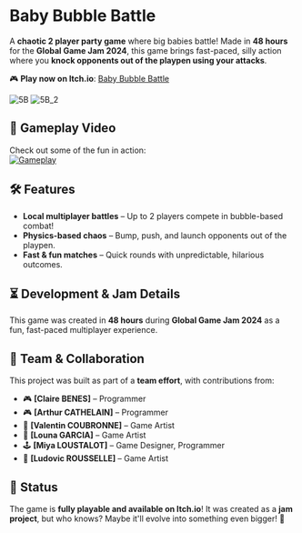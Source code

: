 # Baby Bubble Battle  

A **chaotic 2 player party game** where big babies battle! Made in **48 hours** for the **Global Game Jam 2024**, this game brings fast-paced, silly action where you **knock opponents out of the playpen using your attacks**.  

🎮 **Play now on Itch.io**: [Baby Bubble Battle](https://miya-loustalot.itch.io/baby-bubble-battle)  

![5B](https://github.com/user-attachments/assets/33770500-2fb6-43a0-bae8-08fae01a405a)
![5B_2](https://github.com/user-attachments/assets/a011c557-f20e-41aa-ab36-f74170b85aa2)

## 🎥 Gameplay Video  

Check out some of the fun in action:  
[![Gameplay](https://img.youtube.com/vi/T6x-f3ozjLE/0.jpg)](https://youtu.be/T6x-f3ozjLE)  

## 🛠️ Features  

- **Local multiplayer battles** – Up to 2 players compete in bubble-based combat!  
- **Physics-based chaos** – Bump, push, and launch opponents out of the playpen.  
- **Fast & fun matches** – Quick rounds with unpredictable, hilarious outcomes.  

## ⏳ Development & Jam Details  

This game was created in **48 hours** during **Global Game Jam 2024** as a fun, fast-paced multiplayer experience.  

## 👥 Team & Collaboration  

This project was built as part of a **team effort**, with contributions from:  

- 🎮 **[Claire BENES]** – Programmer
- 🎮 **[Arthur CATHELAIN]** – Programmer
- 🎨 **[Valentin COUBRONNE]** – Game Artist
- 🎨 **[Louna GARCIA]** – Game Artist
- 🕹️ **[Miya LOUSTALOT]** – Game Designer, Programmer
- 🎨 **[Ludovic ROUSSELLE]** – Game Artist

## 📌 Status  

The game is **fully playable and available on Itch.io**! It was created as a **jam project**, but who knows? Maybe it'll evolve into something even bigger! 🎈  
